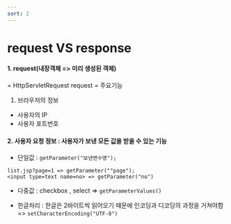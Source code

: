 ```yaml
---
sort: 2
---
```


# request VS response

#### 1. request(내장객체 => 미리 생성된 객체)
= HttpServletRequest request
= 주요기능
1) 브라우저의 정보
- 사용자의 IP
- 사용자 포트번호 

#### 2. 사용자 요청 정보 : 사용자가 보낸 모든 값을 받을 수 있는 기능
- 단일값 : ```getParameter("보낸변수명");```
```
list.jsp?page=1 => getParameter(""page");
<input type=text name=no> => getParameter("no")
```


- 다중값 : checkbox , select
=> ```getParameterValues()```


- 한글처리 : 한글은 2바이트씩 읽어오기 때문에 인코딩과 디코딩의 과정을 거쳐야함
=> ```setCharacterEncoding("UTF-8")```


